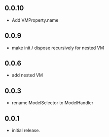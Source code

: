 ## 0.0.10
- Add VMProperty.name

## 0.0.9
- make init / dispose recursively for nested VM

## 0.0.6
- add nested VM

## 0.0.3
- rename ModelSelector to ModelHandler

## 0.0.1
- initial release.
